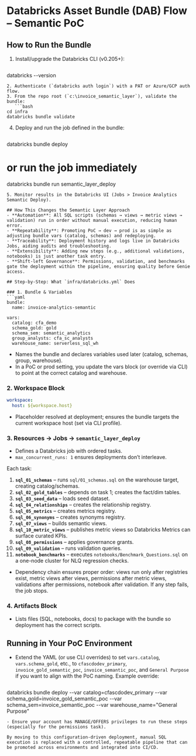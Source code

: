 ﻿# Databricks Asset Bundle (DAB) Flow – Semantic PoC

## How to Run the Bundle
1. Install/upgrade the Databricks CLI (v0.205+):
   ```bash
databricks --version
```
2. Authenticate (`databricks auth login`) with a PAT or Azure/GCP auth flow.
3. From the repo root (`c:\invoice_semantic_layer`), validate the bundle:
   ```bash
cd infra
databricks bundle validate
```
4. Deploy and run the job defined in the bundle:
   ```bash
databricks bundle deploy
# or run the job immediately
databricks bundle run semantic_layer_deploy
```
5. Monitor results in the Databricks UI (Jobs > Invoice Analytics Semantic Deploy).

## How This Changes the Semantic Layer Approach
- **Automation**: All SQL scripts (schemas → views → metric views → validation) run in order without manual execution, reducing human error.
- **Repeatability**: Promoting PoC → dev → prod is as simple as adjusting bundle vars (catalog, schemas) and redeploying.
- **Traceability**: Deployment history and logs live in Databricks Jobs, aiding audits and troubleshooting.
- **Extensibility**: Adding new steps (e.g., additional validations, notebooks) is just another task entry.
- **Shift-left Governance**: Permissions, validation, and benchmarks gate the deployment within the pipeline, ensuring quality before Genie access.

## Step-by-Step: What `infra/databricks.yml` Does

### 1. Bundle & Variables
```yaml
bundle:
  name: invoice-analytics-semantic

vars:
  catalog: cfa_demo
  schema_gold: gold
  schema_sem: semantic_analytics
  group_analysts: cfa_sc_analysts
  warehouse_name: serverless_sql_wh
```
- Names the bundle and declares variables used later (catalog, schemas, group, warehouse).
- In a PoC or prod setting, you update the vars block (or override via CLI) to point at the correct catalog and warehouse.

### 2. Workspace Block
```yaml
workspace:
  host: ${workspace.host}
```
- Placeholder resolved at deployment; ensures the bundle targets the current workspace host (set via CLI profile).

### 3. Resources → Jobs → `semantic_layer_deploy`
- Defines a Databricks job with ordered tasks.
- `max_concurrent_runs: 1` ensures deployments don’t interleave.

Each task:
1. **`sql_01_schemas`** – runs `sql/01_schemas.sql` on the warehouse target, creating catalog/schemas.
2. **`sql_02_gold_tables`** – depends on task 1; creates the fact/dim tables.
3. **`sql_03_seed_data`** – loads seed dataset.
4. **`sql_04_relationships`** – creates the relationship registry.
5. **`sql_05_metrics`** – creates metrics registry.
6. **`sql_06_synonyms`** – creates synonyms registry.
7. **`sql_07_views`** – builds semantic views.
8. **`sql_10_metric_views`** – publishes metric views so Databricks Metrics can surface curated KPIs.
9. **`sql_08_permissions`** – applies governance grants.
10. **`sql_09_validation`** – runs validation queries.
11. **`notebook_benchmarks`** – executes `notebooks/Benchmark_Questions.sql` on a one-node cluster for NLQ regression checks.

- Dependency chain ensures proper order: views run only after registries exist, metric views after views, permissions after metric views, validations after permissions, notebook after validation. If any step fails, the job stops.

### 4. Artifacts Block
- Lists files (SQL, notebooks, docs) to package with the bundle so deployment has the correct scripts.

## Running in Your PoC Environment
- Extend the YAML (or use CLI overrides) to set `vars.catalog`, `vars.schema_gold`, etc., to `cfascdodev_primary`, `invoice_gold_semantic_poc`, `invoice_semantic_poc`, and `General Purpose` if you want to align with the PoC naming. Example override:
  ```bash
databricks bundle deploy --var catalog=cfascdodev_primary --var schema_gold=invoice_gold_semantic_poc --var schema_sem=invoice_semantic_poc --var warehouse_name="General Purpose"
```
- Ensure your account has MANAGE/OFFERS privileges to run these steps (especially for the permissions task).

By moving to this configuration-driven deployment, manual SQL execution is replaced with a controlled, repeatable pipeline that can be promoted across environments and integrated into CI/CD.

